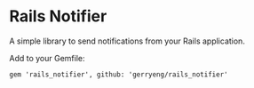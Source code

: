 Rails Notifier
==============

A simple library to send notifications from your Rails application.

Add to your Gemfile:

	gem 'rails_notifier', github: 'gerryeng/rails_notifier'